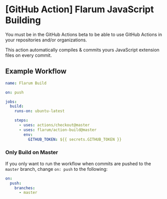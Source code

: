 # [GitHub Action] Flarum JavaScript Building

You must be in the GitHub Actions beta to be able to use GitHub Actions in your repositories and/or organizations.

This action automatically compiles & commits yours JavaScript extension files on every commit.

## Example Workflow

```yml
name: Flarum Build

on: push

jobs:
  build:
    runs-on: ubuntu-latest

    steps:
      - uses: actions/checkout@master
      - uses: flarum/action-build@master
        env:
          GITHUB_TOKEN: ${{ secrets.GITHUB_TOKEN }}
```

### Only Build on Master

If you only want to run the workflow when commits are pushed to the `master` branch, change `on: push` to the following:

```yml
on:
  push:
    branches:
      - master
```